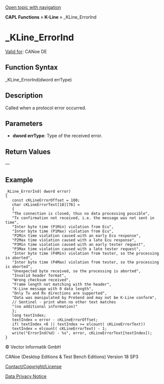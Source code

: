 [Open topic with navigation](../../../../../CANoeDEFamily.htm#Topics/CAPLFunctions/KLine/Functions/CAPLfunctionKLineErrorInd.md)

**CAPL Functions** » **K-Line** » _KLine_ErrorInd

# _KLine_ErrorInd

[Valid for](../../../Shared/FeatureAvailability.md): CANoe DE

## Function Syntax

_KLine_ErrorInd(dword errType)

## Description

Called when a protocol error occurred.

## Parameters

- **dword errType**: Type of the received error.

## Return Values

—

## Example

```plaintext
_KLine_ErrorInd( dword error)
{
   const cKLineErrorOffset = 100;
   char cKLineErrorText[18][76] =
   {
   "The connection is closed, thus no data processing possible",
   "Tx confirmation not received, i.e. the message was not sent in time",
   "Inter byte time (P1Min) violation from Ecu",
   "Inter byte time (P1Max) violation from Ecu",
   "P2Min time violation caused with an early Ecu response",
   "P2Max time violation caused with a late Ecu response",
   "P3Min time violation caused with an early tester request",
   "P3Max time violation caused with a late tester request",
   "Inter byte time (P4Min) violation from tester, so the processing is aborted",
   "Inter byte time (P4Max) violation from tester, so the processing is aborted",
   "Unexpected byte received, so the processing is aborted",
   "Invalid header format",
   "Wrong checksum received",
   "Frame length not matching with the header",
   "K-Line message with 0 data length",
   "Only Tx and Rx directions are supported",
   "Data was manipulated by PreSend and may not be K-Line conform",
   // Sentinel - print when no other text matches
   "(no additional information)"
   };
   long textIndex;
   textIndex = error - cKLineErrorOffset;
   if( textIndex <0 || textIndex >= elcount( cKLineErrorText))
   textIndex = elcount( cKLineErrorText) - 1;
   write("ErrorInd(%d) - %s", error, cKLineErrorText[textIndex]);
}
```

© Vector Informatik GmbH

CANoe (Desktop Editions & Test Bench Editions) Version 18 SP3

[Contact/Copyright/License](../../../Shared/ContactCopyrightLicense.md)

[Data Privacy Notice](https://www.vector.com/int/en/company/get-info/privacy-policy/)

